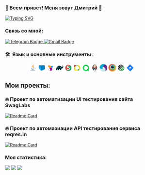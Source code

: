 ### :frog: Всем привет! Меня зовут Дмитрий :frog:

[![Typing SVG](https://readme-typing-svg.herokuapp.com?color=%2336BCF7&lines=QA+Engineer)](https://git.io/typing-svg)

### Связь со мной:

  <a href="https://t.me/St_panda">
    <img src="https://img.shields.io/badge/Telegram-blue?style=for-the-badge&logo=telegram&logoColor=white" alt="Telegram Badge"/>
  </a>

   <a href="mailto:spitfiredia@gmail.com">
    <img src="https://img.shields.io/badge/Gmail-red?style=for-the-badge&logo=gmail&logoColor=white" alt="Gmail Badge"/>
  </a>

 
### 🛠 &nbsp;Язык и основные инструменты :

<p  align="center"> 

<img width="5%" title="Java" src="media/icons/Java.svg">
<img width="5%" title="Selenoid" src="media/icons/Selenoid.svg">
<img width="5%" title="Selenide" src="media/icons/Selenide.svg">
<img width="5%" title="Gradle" src="media/icons/Gradle.svg">
<img width="5%" title="Junit5" src="media/icons/Junit5.svg">
<img width="5%" title="Allure Report" src="media/icons/Allure.svg">
<img width="5%" title="Allure TestOps" src="media/icons/Allure_TO.svg">
<img width="5%" title="Jenkins" src="media/icons/Jenkins.svg">
<img width="5%" title="Appium" src="media/icons/Appium.svg">
<img width="5%" title="Browserstack" src="media/icons/Browserstack.svg">
<img width="5%" title="RestAssured" src="media/icons/RestAssured.svg">
<img width="5%" title="Jira" src="media/icons/Jira.svg">

</p>

## Мои проекты:

### :fire: Проект по автоматизации UI тестирования сайта SwagLabs

[![Readme Card](https://github-readme-stats.vercel.app/api/pin/?username=DmitriySaltykov&repo=hwtestproject)](https://github.com/DmitriySaltykov/hwtestproject)

### :fire: Проект по автомазиации API тестирования сервиса reqres.in

[![Readme Card](https://github-readme-stats.vercel.app/api/pin/?username=DmitriySaltykov&repo=rest_api_lombok_hw)](https://github.com/DmitriySaltykov/rest_api_lombok_)


### Моя статистика:

![](https://github-profile-summary-cards.vercel.app/api/cards/profile-details?username=DmitriySaltykov&theme=solarized_dark)
![](https://github-profile-summary-cards.vercel.app/api/cards/stats?username=DmitriySaltykov&theme=solarized_dark)
![](https://github-profile-summary-cards.vercel.app/api/cards/repos-per-language?username=DmitriySaltykov&theme=solarized_dark)